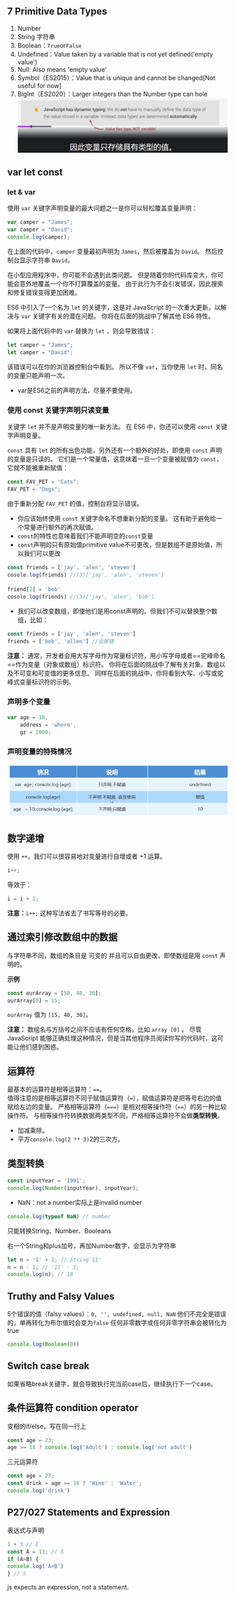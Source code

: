 ## 7 Primitive Data Types
1. Number
2. String 字符串
3. Boolean：`True`or`False`
4. Undefined：Value taken by a variable that is not yet defined('empty value')
5. Null: Also means 'empty value'
6. Symbol（ES2015）：Value that is unique and cannot be changed[Not useful for now]
7. BigInt（ES2020）：Larger integers than the Number type can hole
![](https://raw.githubusercontent.com/Meyerclex/image/main/20220811211622.png)

## var let const

### let & var
使用 `var` 关键字声明变量的最大问题之一是你可以轻松覆盖变量声明：

```js
var camper = "James";
var camper = "David";
console.log(camper);
```

在上面的代码中，`camper` 变量最初声明为 `James`，然后被覆盖为 `David`。 
然后控制台显示字符串 `David`。

在小型应用程序中，你可能不会遇到此类问题。 但是随着你的代码库变大，你可能会意外地覆盖一个你不打算覆盖的变量。 由于此行为不会引发错误，因此搜索和修复错误变得更加困难。

ES6 中引入了一个名为 `let` 的关键字，这是对 JavaScript 的一次重大更新，以解决与 `var` 关键字有关的潜在问题。 你将在后面的挑战中了解其他 ES6 特性。

如果将上面代码中的 `var` 替换为 `let` ，则会导致错误：

```js
let camper = "James";
let camper = "David";
```

该错误可以在你的浏览器控制台中看到。
所以不像 `var`，当你使用 `let` 时，同名的变量只能声明一次。

- var是ES6之前的声明方法，尽量不要使用。
### 使用 const 关键字声明只读变量

关键字 `let` 并不是声明变量的唯一新方法。 在 ES6 中，你还可以使用 `const` 关键字声明变量。

`const` 具有 `let` 的所有出色功能，另外还有一个额外的好处，即使用 `const` 声明的变量是只读的。 它们是一个常量值，这意味着一旦一个变量被赋值为 `const`，它就不能被重新赋值：

```js
const FAV_PET = "Cats";
FAV_PET = "Dogs";
```

由于重新分配 `FAV_PET` 的值，控制台将显示错误。

- 你应该始终使用 `const` 关键字命名不想重新分配的变量。 这有助于避免给一个常量进行额外的再次赋值。
- `const`的特性也意味着我们不能声明空的`const`变量
- `const`声明的只有原始值primitive value不可更改，但是数组不是原始值，所以我们可以更改
```js
const friends = ['jay', 'alen', 'steven']
cosole.log(friends) //(3)['jay', 'alen', 'steven']

friend[2] = 'bob'
cosole.log(friends) //(3)['jay', 'alen', 'bob']
```

- 我们可以改变数组，即使他们是用const声明的。但我们不可以替换整个数组，比如：
```js
const friends = ['jay', 'alen', 'steven']
friends = ['bob', 'allen'] //会报错
```



**注意：** 通常，开发者会用大写字母作为常量标识符，用小写字母或者==驼峰命名==作为变量（对象或数组）标识符。 你将在后面的挑战中了解有关对象、数组以及不可变和可变值的更多信息。 同样在后面的挑战中，你将看到大写、小写或驼峰式变量标识符的示例。

### 声明多个变量

```js
var age = 18,
    address = 'where',
	gz = 2000;
```

### 声明变量的特殊情况
![](https://raw.githubusercontent.com/Meyerclex/image/main/20220817171503.png)


## 数字递增

使用 `++`，我们可以很容易地对变量进行自增或者 +1 运算。

```js
i++;
```

等效于：

```js
i = i + 1;
```

**注意：**`i++;` 这种写法省去了书写等号的必要。

## 通过索引修改数组中的数据

与字符串不同，数组的条目是 可变的 并且可以自由更改，即使数组是用 `const` 声明的。

**示例**

```js
const ourArray = [50, 40, 30];
ourArray[0] = 15;
```

`ourArray` 值为 `[15, 40, 30]`。

**注意：** 数组名与方括号之间不应该有任何空格，比如 `array [0]` 。 尽管 JavaScript 能够正确处理这种情况，但是当其他程序员阅读你写的代码时，这可能让他们感到困惑。

## 运算符
最基本的运算符是相等运算符：`==`。  
值得注意的是相等运算符不同于赋值运算符（`=`），赋值运算符是把等号右边的值赋给左边的变量。
严格相等运算符（`===`）是相对相等操作符（`==`）的另一种比较操作符。 与相等操作符转换数据两类型不同，严格相等运算符不会做**类型转换**。
- 加减乘除。
- 平方`console.log(2 ** 3)`2的三次方。

## 类型转换

```js
const inputYear = '1991';
console.log(Number(inputYear), inputYear);
```

- NaN：not a number实际上是invalid number

```js
console.log(typeof NaN) // number
```

只能转换String、Number、Booleans

右一个String和plus加号，再加Number数字，会显示为字符串
```js
let n = '1' + 1; // String'11'
n = n - 1; // '11' - 1;
console.log(n); // 10
```

## Truthy and Falsy Values
5个错误的值（falsy values）：`0, '', undefined, null, NaN`
他们不完全是错误的，单再转化为布尔值时会变为`false`
任何非零数字或任何非零字符串会被转化为true
```js
console.log(Boolean(0))
```

## Switch case break
如果省略break关键字，就会导致执行完当前case后，继续执行下一个case。

## 条件运算符 condition operator
变相的if/else，写在同一行上
```js
const age = 23;
age >= 18 ? console.log('Adult') : console.log('not adult')
```
三元运算符
```js
const age = 23;
const drink = age >= 18 ? 'Wine' : 'Water';
console.log('drink')
```


## P27/027 Statements and Expression
表达式与声明
```js
1 + 3 // E
const A = 13; // S
if (A>B) {
console.log('A>B')
} // S
```
js expects an expression, not a statement.

